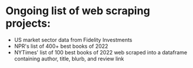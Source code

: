 # Ongoing list of web scraping projects:

- US market sector data from Fidelity Investments
- NPR's list of 400+ best books of 2022
- NYTimes' list of 100 best books of 2022 web scraped into a dataframe containing author, title, blurb, and review link
